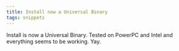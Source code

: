 ```yaml
---
title: Install now a Universal Binary
tags: snippets
---
```


Install is now a Universal Binary. Tested on PowerPC and Intel and everything seems to be working. Yay.
